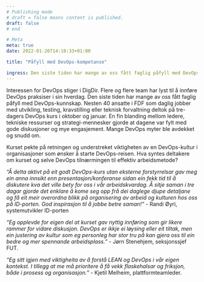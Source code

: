 ```yaml
---
# Publishing mode
# draft = false means content is published. 
draft: false
# end

# Meta
meta: true
date: 2022-01-26T14:10:33+01:00

title: "Påfyll med DevOps-kompetanse"

ingress: Den siste tiden har mange av oss fått faglig påfyll med DevOps-kunnskap. Nesten 40 ansatte i FDF har deltatt på  tre-dagers DevOps-kurs.
---
```


Interessen for DevOps stiger i DigDir. Flere og flere team har lyst til å innføre DevOps praksiser i sin hverdag. Den siste tiden har mange av oss fått faglig påfyll med DevOps-kunnskap. Nesten 40 ansatte i FDF som daglig jobber med utvikling, testing, kravstilling eller teknisk forvaltning deltok på  tre-dagers DevOps kurs i oktober og januar. En fin blanding mellom ledere, tekniske ressurser og strategi-mennesker gjorde at dagene var fylt med gode diskusjoner og mye engasjement. Mange DevOps myter ble avdekket og snudd om.


Kurset pekte på retningen og understreket viktigheten av en DevOps-kultur i organisasjoner som ønsker å starte DevOps-reisen.
Hva syntes deltakere om kurset og selve DevOps tilnærmingen til effektiv arbeidsmetode?

*“Å delta aktivt på eit  godt DevOps-kurs utan eksterne forstyrrelsar gav meg ein anna innsikt enn presentasjon/konferanse sidan ein fekk tid til å diskutere kva det ville bety for oss i vår arbeidskvardag. Å sitje saman i tre dagar gjorde det enklare å kome seg opp frå dei daglege djupe detaljane og få eit meir overordna blikk på organisering av arbeid og kulturen hos oss på ID-porten. God inspirasjon til å jobbe betre saman!”* - Randi Øyri, systemutvikler ID-porten

*“Eg opplevde for eigen del at kurset gav nyttig innføring som gir likere rammer for vidare diskusjon. DevOps er ikkje ei løysing eller eit tiltak, men ein justering av kultur som eg personleg har stor tru på kan gjera oss til ein bedre og mer spennande arbeidsplass.”* - Jørn Stenehjem, seksjonssjef FUT.

*“Eg sitt igjen med viktigheita av å forstå LEAN og DevOps i vår eigen kontekst. I tillegg at me må prioritere å få vekk flaskehalsar og friksjon, både i prosess og organisasjon.”* - Kjetil Melheim, plattformteamleder.
